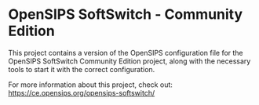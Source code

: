# OpenSIPS SoftSwitch - Community Edition

This project contains a version of the OpenSIPS configuration file for the
OpenSIPS SoftSwitch Community Edition project, along with the necessary
tools to start it with the correct configuration.

For more information about this project, check out: <https://ce.opensips.org/opensips-softswitch/>
